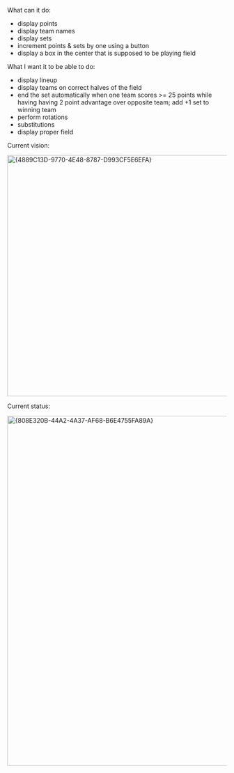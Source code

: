 What can it do:
- display points
- display team names
- display sets
- increment points & sets by one using a button
- display a box in the center that is supposed to be playing field

What I want it to be able to do:
- display lineup
- display teams on correct halves of the field
- end the set automatically when one team scores >= 25 points while having having 2 point advantage over opposite team; add +1 set to winning team
- perform rotations
- substitutions
- display proper field

Current vision:

<img width="869" height="554" alt="{4889C13D-9770-4E48-8787-D993CF5E6EFA}" src="https://github.com/user-attachments/assets/a1c57dcd-aef9-4df9-9090-f201fdc09078" />

Current status:

<img width="1705" height="804" alt="{808E320B-44A2-4A37-AF68-B6E4755FA89A}" src="https://github.com/user-attachments/assets/fce6835f-bf56-4790-85aa-87b7b62f3643" />
